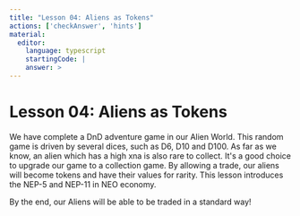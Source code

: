 ```yaml
---
title: "Lesson 04: Aliens as Tokens"
actions: ['checkAnswer', 'hints']
material: 
  editor:
    language: typescript
    startingCode: |
    answer: > 
---
```


# Lesson 04: Aliens as Tokens

We have complete a DnD adventure game in our Alien World. This random game is driven by several dices, such as D6, D10 and D100. As far as we know, an alien which has a high xna is also rare to collect. It's a good choice to upgrade our game to a collection game. By allowing a trade, our aliens will become tokens and have their values for rarity. This lesson introduces the NEP-5 and NEP-11  in NEO economy.

By the end, our Aliens will be able to be traded in a standard way! 